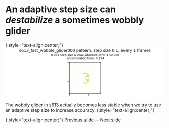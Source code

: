 # An adaptive step size can _destabilize_ a sometimes wobbly glider 


{:style="text-align:center;"}
![lenia title](https://raw.githubusercontent.com/riveSunder/yuca_docs/master/assets/consequential_step_size/adaptive_ss_fail.gif)
The wobbly glider in s613 actually becomes less stable when we try to use an adaptive step size to increase accuracy.
{:style="text-align:center;"}


{:style="text-align:center;"}
[Previous slide](https://rivesunder.github.io/yuca/ss_slide_004) -- [Next slide](https://rivesunder.github.io/yuca/ss_slide_005)
